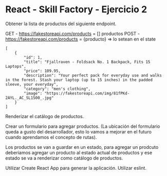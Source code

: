 # React - Skill Factory - Ejercicio 2

Obtener la lista de productos del siguiente endpoint.

GET - https://fakestoreapi.com/products = [] productos
POST - https://fakestoreapi.com/products = {producto} => lo setean en el state

```
[
    {
        "id": 1,
        "title": "Fjallraven - Foldsack No. 1 Backpack, Fits 15 Laptops",
        "price": 109.95,
        "description": "Your perfect pack for everyday use and walks in the forest. Stash your laptop (up to 15 inches) in the padded sleeve, your everyday",
        "category": "men's clothing",
        "image": "https://fakestoreapi.com/img/81fPKd-2AYL._AC_SL1500_.jpg"
    }
]
```

Renderizar el catálogo de productos.

Crear un formulario para agregar productos. (La ubicación del formulario queda a gusto del desarrollador, esto lo vamos a mejorar en el futuro cuando aprendamos el concepto de rutas).

Los productos se van a guardar en un estado, para agregar un prodcuto deberiamos agregar un producto al estado actual de productos y ese estado se va a renderizar como catálogo de productos.

Utilizar Create React App para generar la aplicación.
Utilizar eslint.